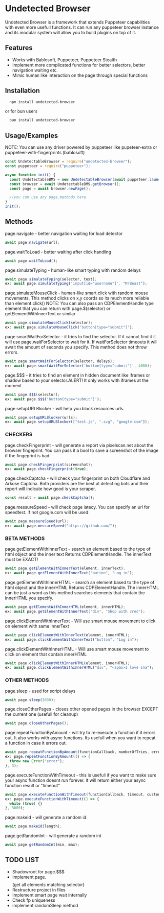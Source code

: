 # Undetected Browser

Undetected Browser is a framework that extends Puppeteer capabilities with even more usefull functions. It can run any puppeteer browser instance and its modular system will allow you to build plugins on top of it.

## Features

- Works with Bablosoft, Puppeteer, Puppeteer Stealth
- Implement more complicated functions for better selectors, better navigation waiting etc.
- Mimic human like interaction on the page through special functions

## Installation

```bash
  npm install undetected-browser
```

or for bun users

```bash
  bun install undetected-browser
```

## Usage/Examples

NOTE: You can use any driver powered by puppeteer like pupeteer-extra or puppeteer-with-fingerprints (bablosoft)

```javascript
const UndetectableBrowser = require("undetected-browser");
const puppeteer = require("puppeteer");

async function init() {
  const UndetectableBMS = new UndetectableBrowser(await puppeteer.launch({ headless: false }));
  const browser = await UndetectableBMS.getBrowser();
  const page = await browser.newPage();

  //you can use any page.methods here
}
init();
```

## Methods

page.navigate - better navigation waiting for load detector

```javascript
await page.navigate(url);
```

page.waitToLoad - better waiting after click handling

```javascript
await page.waitToLoad();
```

page.simulateTyping - human-like smart typing with random delays

```javascript
await page.simulateTyping(selector, text);
ex: await page.simulateTyping('input[id="username"]', "MrBeast");
```

page.simulateMouseClick - human-like smart click with random mouse movements. This method clicks on x,y coords so its much more reliable than element.click() NOTE: You can also pass an CDPElementHandle type element that you can return with page.$(selector) or getElementWithInnerText or similar

```javascript
await page.simulateMouseClick(selector);
ex: await page.simulateMouseClick('button[type="submit"]');
```

page.smartWaitForSelector - it tries to find the selector. If it cannot find it it will use page.waitForSelector to wait for it. If waitForSelector timeouts it will await the amount of seconds you specify. This method does not throw errors.

```javascript
await page.smartWaitForSelector(selector, delays);
ex: await page.smartWaitForSelector('button[type="submit"]', 4000);
```

page.$$$ - it tries to find an element in hidden document like iframes or shadow based to your selector.ALERT! It only works with iframes at the moment

```javascript
await page.$$$(selector);
ex: await page.$$$('button[type="submit"]');
```

page.setupURLBlocker - will help you block resources urls.

```javascript
await page.setupURLBlocker(urls);
ex: await page.setupURLBlocker(["test.js", ".svg", "google.com"]);
```

### CHECKERS

page.checkFingerprint - will generate a report via pixelscan.net about the browser fingeprint. You can pass it a bool to save a screenshot of the image if the fingeprint is bad

```javascript
await page.checkFingerprint(screenshot);
ex: await page.checkFingerprint(true);
```

page.checkCaptcha - will check your fingerprint on both Cloudflare and Arkose Captcha. Both providers are the best at detecting bots and their report will indicate how good is your scraper.

```javascript
const result = await page.checkCaptcha();
```

page.messureSpeed - will check page latecy. You can specify an url for speedtest. If not google.com will be used

```javascript
await page.messureSpeed(url);
ex: await page.messureSpeed("https://github.com/");
```

### BETA METHODS

page.getElementWithInnerText - search an element based to the type of html object and the inner text Returns CDPElementHandle. The innerText must be EXACT!

```javascript
await page.getElementWithInnerText(element, innerText);
ex: await page.getElementWithInnerText("button", "Log in");
```

page.getElementWithInnerHTML - search an element based to the type of html object and the innerHTML Returns CDPElementHandle. The innerHTML can be just a word as this method searches elements that contain the innerHTML you specify.

```javascript
await page.getElementWithInnerHTML(element, innerHTML);
ex: await page.getElementWithInnerText("div", "Shop with cred");
```

page.clickElementWithInnerText - Will use smart mouse movement to click on element with same innerText

```javascript
await page.clickElementWithInnerText(element, innerHTML);
ex: await page.clickElementWithInnerText("button", "Log in");
```

page.clickElementWithInnerHTML - Will use smart mouse movement to click on element that contain innerHTML

```javascript
await page.clickElementWithInnerHTML(element, innerHTML);
ex: await page.clickElementWithInnerHTML("div", "<span>I love sna");
```

### OTHER METHODS

page.sleep - used for script delays

```javascript
await page.sleep(3000);
```

page.closeOtherPages - closes other opened pages in the browser EXCEPT the current one (usefull for cleanup)

```javascript
await page.closeOtherPages();
```

page.repeatFunctionByAmount - will try to re-execute a function if it errors out. It also works with async functions. Its usefull when you want to repeat a function in case it errors out.

```javascript
await page.repeatFunctionByAmount(functionCallback, numberOfTries, errorMessage);
ex: page.repeatFunctionByAmount(() => {
  throw new Error("error");
}, 3);
```

page.executeFunctionWithTimeout - this is usefull if you want to make sure your async function doesnt run forever. It will return either your async function result or "timeout"

```javascript
await page.executeFunctionWithTimeout(functionCallback, timeout, customMessage);
ex: page.executeFunctionWithTimeout(() => {
  while (true) {}
}, 3000);
```

page.makeid - will generate a random id

```javascript
await page.makeid(length);
```

page.getRandomInt - will generate a random int

```javascript
await page.getRandomInt(min, max);
```

## TODO LIST

- Shadowroot for page.$$$
- Implement page.$$$$ (get all elements matching selector)
- Restructure project in files
- Implement smart page wait internally
- Check fp uniqueness
- implement randomSleep method
